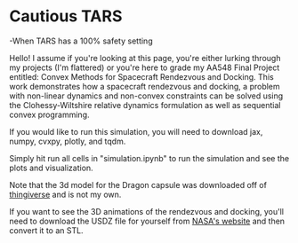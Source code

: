 # Cautious TARS #
-When TARS has a 100% safety setting

Hello! I assume if you're looking at this page, you're either lurking through my projects (I'm flattered) or you're here to grade my AA548 Final Project entitled: Convex Methods for Spacecraft Rendezvous and Docking.
This work demonstrates how a spacecraft rendezvous and docking, a problem with non-linear dynamics and non-convex constraints can be solved using the Clohessy-Wiltshire relative dynamics formulation as well as sequential convex programming.

If you would like to run this simulation, you will need to download jax, numpy, cvxpy, plotly, and tqdm.

Simply hit run all cells in "simulation.ipynb" to run the simulation and see the plots and visualization. 

Note that the 3d model for the Dragon capsule was downloaded off of [thingiverse](https://www.thingiverse.com/thing:4207259) and is not my own.

If you want to see the 3D animations of the rendezvous and docking, you'll need to download the USDZ file for yourself from [NASA's website]([https://website-name.com](https://science.nasa.gov/resource/international-space-station-3d-model/)) and then convert it to an STL.
